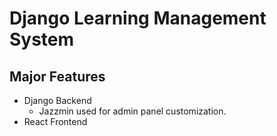 # Django Learning Management System

## Major Features
- Django Backend
    - Jazzmin used for admin panel customization.
- React Frontend